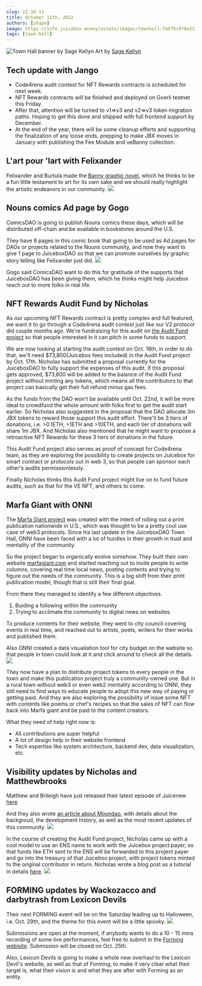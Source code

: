 ```yaml
---
slug: 22-10-11
title: October 11th, 2022
authors: [zhape]
image: https://info.juicebox.money/assets/images/townhall-fa970c078e21123c4e80993400e638db.webp
tags: [town-hall]
---
```


![Town Hall banner by Sage Kellyn](/img/townhall.webp)
Art by [Sage Kellyn](https://twitter.com/SageKellyn)

## Tech update with Jango

- Code4rena audit contest for NFT Rewards contracts is scheduled for next week. 
- NFT Rewards contracts will be finished and deployed on Goerli testnet this Friday. 
- After that, attention will be turned to v1=>v3 and v2=>v3 token migration paths. Hoping to get this done and shipped with full frontend support by December. 
- At the end of the year, there will be some cleanup efforts and supporting the finalization of any loose ends, prepping to make JBX moves in January with publishing the Fee Module and veBanny collection.

## L'art pour 'lart with Felixander

Felixander and Burtula made the [Banny graphic novel](https://drive.google.com/file/d/1dvpGwf5Yh4aasmhq97fJc1nXMrbQJb-h/view), which he thinks to be a fun little testament to art for its own sake and we should really highlight the artistic endeavors in our community. 
![](IxbUFap.jpeg)


## Nouns comics Ad page by Gogo

ComicsDAO is going to publish Nouns comics these days, which will be distributed off-chain and be available in bookstores around the U.S. 

They have 8 pages in this comic book that going to be used as Ad pages for DAOs or projects related to the Nouns community, and now they want to give 1 page to JuiceboxDAO so that we can promote ourselves by graphic story telling like Felixander just did.
![](kaHDm5i.webp)

Gogo said ComicsDAO want to do this for gratitude of the supports that JuiceboxDAO has been giving them, which he thinks might help Juicebox reach out to more folks in real life.

## NFT Rewards Audit Fund by Nicholas

As our upcoming NFT Rewards contract is pretty complex and full featured, we want it to go through a Code4rena audit contest just like our V2 protocol did couple months ago. We're fundraising for this audit on [the Audit Fund project](https://juicebox.money/@auditfund) so that people interested in it can pitch in some funds to support. 

We are now looking at starting the audit contest on Oct. 18th, in order to do that, we'll need $73,800(Juicebox fees included) in the Audit Fund project by Oct. 17th. Nicholas has submitted a proposal currently for the JuiceboxDAO to fully support the expenses of this audit. If this proposal gets approved, $73,800 will be added to the balance of the Audit Fund project without minting any tokens, which means all the contributors to that project can basically get their full refund minus gas fees.

As the funds from the DAO won't be available until Oct. 22nd, it will be more ideal to crowdfund the whole amount with folks first to get the audit start earlier. So Nicholas also suggested in the proposal that the DAO allocate 3m JBX tokens to reward those support this audit effort. There'll be 3 tiers of donations, i.e. >0.1ETH, >1ETH and >10ETH, and each tier of donations will share 1m JBX. And Nicholas also mentioned that he might want to propose a retroactive NFT Rewards for these 3 tiers of donations in the future.

This Audit Fund project also serves as proof of concept for Code4rena team, as they are exploring the possibility to create projects on Juicebox for smart contract or protocols out in web 3, so that people can sponsor each other's audits permissionlessly.

Finally Nicholas thinks this Audit Fund project might live on to fund future audits, such as that for the VE NFT, and others to come.

## Marfa Giant with ONNI

The [Marfa Giant project](https://juicebox.money/@marfagiant) was created with the intent of rolling out a print publication nationwide in U.S., which was thought to be a pretty cool use case of web3 protocols. Since his last update in the JuiceboxDAO Town Hall, ONNI have been faced with a lot of hurdles in their growth in trust and mentality of the community.

So the project began to organically evolve somehow. They built their own website [marfagiant.com](https://marfagiant.com/) and started reaching out to invite people to write columns, covering real time local news, posting contents and trying to figure out the needs of the community. This is a big shift from their print publication model, though that is still their final goal.

From there they managed to identify a few different objectives.

1. Buiding a following within the community
2. Trying to acclimate the community to digital news on websites.

To produce contents for their website, they went to city council covering events in real time, and reached out to artists, poets, writers for their works and published them.

Also ONNI created a data visualiation tool for city budget on the website so that people in town could look at it and click around to check all the details.
![](kqZfebn.webp)

They now have a plan to distribute project tokens to every people in the town and make this publication project truly a community-owned one. But in a rural town without web3 or even web2 mentality according to ONNI, they still need to find ways to educate people to adopt this new way of paying or getting paid. And they are also exploring the possibility of issue some NFT with contents like poems or chef's recipes so that the sales of NFT can flow back into Marfa giant and be paid to the content creators.

What they need of help right now is:

- All contributions are super helpful
- A lot of design help in their website frontend
- Tech expertise like system architecture, backend dev, data visualization, etc.

## Visibility updates by Nicholas and Matthewbrooks

Matthew and Brileigh have just released their latest episode of Juicenew [here](https://juicenews.beehiiv.com/p/juicenews-oct-11)

And they also wrote [an article about Moondao](https://info.juicebox.money/blog/2022-10-11-moondao/
), with details about the backgroud, the development history, as well as the most recent updates of this community.
![](Cct58Ri.webp)





In the course of creating the Audit Fund project, Nicholas came up with a cool model to use an ENS name to work with the Juicebox project payer, so that funds like ETH sent to the ENS will be forwarded to this project payer and go into the treasury of that Juicebox project, with project tokens minted to the original contributor in return. Nicholas wrote a blog post as a tutorial in details [here](https://info.juicebox.money/blog/juicebox-donate-with-ens/).
![](NY7Zu1d.webp)



## FORMING updates by Wackozacco and darbytrash from Lexicon Devils

Their next FORMING event will be on the Saturday leading up to Halloween, i.e. Oct. 29th, and the theme for this event will be a little spooky. 
![](https://i.imgur.com/oMDz6r8.webp)

Submissions are open at the moment, if anybody wants to do a 10 - 15 mins recording of some live performances, feel free to submit in the [Forming webisite](http://forming.lexicondevils.xyz/). Submission will be closed on Oct. 25th.

Also, Lexicon Devils is going to make a whole new overhaul to the Lexicon Devil's website, as well as that of Forming, to make it very clear what their target is, what their vision is and what they are after with Forming as an entity.

